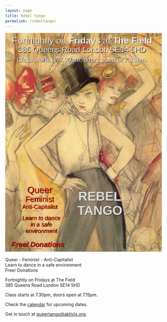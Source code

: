 ```yaml
---
layout: page
title: Rebel tango
permalink: /rebeltango/
---
```


![REBEL TANGO](/images/rebel_tango.png)

Queer - Feminist - Anti-Capitalist  
Learn to dance in a safe environment  
Free/ Donations  

Fortnightly on Fridays at The Field  
385 Queens Road London SE14 5HD  
  
Class starts at 7.30pm, doors open at 7.15pm.  
  
Check the [calendar](http://thefieldnx.com/calendar/) for upcoming dates.

Get in touch at queertango@aktivix.org.

